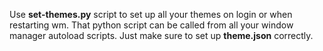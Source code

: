 Use **set-themes.py** script to set up all your themes on login or when
restarting wm. That python script can be called from all your window manager
autoload scripts. Just make sure to set up **theme.json** correctly.
